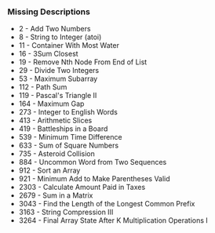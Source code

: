 ### Missing Descriptions

- 2 - Add Two Numbers
- 8 - String to Integer (atoi)
- 11 - Container With Most Water
- 16 - 3Sum Closest
- 19 - Remove Nth Node From End of List
- 29 - Divide Two Integers
- 53 - Maximum Subarray
- 112 - Path Sum
- 119 - Pascal's Triangle II
- 164 - Maximum Gap
- 273 - Integer to English Words
- 413 - Arithmetic Slices
- 419 - Battleships in a Board
- 539 - Minimum Time Difference
- 633 - Sum of Square Numbers
- 735 - Asteroid Collision
- 884 - Uncommon Word from Two Sequences
- 912 - Sort an Array
- 921 - Minimum Add to Make Parentheses Valid
- 2303 - Calculate Amount Paid in Taxes
- 2679 - Sum in a Matrix
- 3043 - Find the Length of the Longest Common Prefix
- 3163 - String Compression III
- 3264 - Final Array State After K Multiplication Operations I